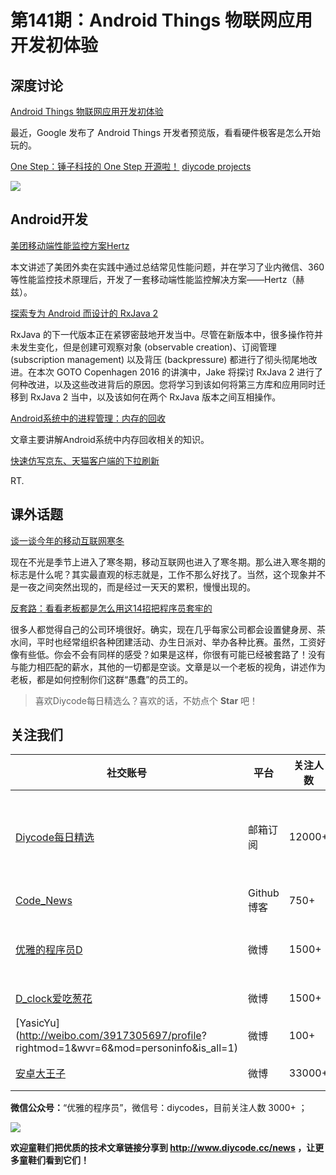 # 第141期：Android Things 物联网应用开发初体验

## 深度讨论

[Android Things 物联网应用开发初体验](https://www.diycode.cc/topics/518)

最近，Google 发布了 Android Things 开发者预览版，看看硬件极客是怎么开始玩的。


[One Step：锤子科技的 One Step 开源啦！](https://github.com/SmartisanTech/android) [diycode projects](https://www.diycode.cc/projects/SmartisanTech/android)

![](https://camo.githubusercontent.com/897d4f84233a7131ffc3cb2b4394914c04b9140a/687474703a2f2f7374617469632e736d6172746973616e6f732e636e2f636f6d6d6f6e2f696d672f74686972642d6d656469756d2f6f6e652d737465702d69636f6e5f386461623932336635332e706e67)

## Android开发

[美团移动端性能监控方案Hertz](http://tech.meituan.com/hertz.html)

本文讲述了美团外卖在实践中通过总结常见性能问题，并在学习了业内微信、360等性能监控技术原理后，开发了一套移动端性能监控解决方案——Hertz（赫兹）。

[探索专为 Android 而设计的 RxJava 2](https://realm.io/cn/news/gotocph-jake-wharton-exploring-rxjava2-android/)

RxJava 的下一代版本正在紧锣密鼓地开发当中。尽管在新版本中，很多操作符并未发生变化，但是创建可观察对象 (observable creation)、订阅管理 (subscription management) 以及背压 (backpressure) 都进行了彻头彻尾地改进。在本次 GOTO Copenhagen 2016 的讲演中，Jake 将探讨 RxJava 2 进行了何种改进，以及这些改进背后的原因。您将学习到该如何将第三方库和应用同时迁移到 RxJava 2 当中，以及该如何在两个 RxJava 版本之间互相操作。

[Android系统中的进程管理：内存的回收](http://qiangbo.space/2016-12-08/AndroidAnatomy_Process_Recycle/)

文章主要讲解Android系统中内存回收相关的知识。

[快速仿写京东、天猫客户端的下拉刷新](http://www.jianshu.com/p/9daaa87045d0)

RT.


## 课外话题

[谈一谈今年的移动互联网寒冬](http://mp.weixin.qq.com/s/wmp7Jo5VreuKDrqPkHhNyQ)

现在不光是季节上进入了寒冬期，移动互联网也进入了寒冬期。那么进入寒冬期的标志是什么呢？其实最直观的标志就是，工作不那么好找了。当然，这个现象并不是一夜之间突然出现的，而是经过一天天的累积，慢慢出现的。

[反套路：看看老板都是怎么用这14招把程序员套牢的](http://mp.weixin.qq.com/s/5THtsoG8lUOZz4gqeQ2ppQ)

很多人都觉得自己的公司环境很好。确实，现在几乎每家公司都会设置健身房、茶水间，平时也经常组织各种团建活动、办生日派对、举办各种比赛。虽然，工资好像有些低。你会不会有同样的感受？如果是这样，你很有可能已经被套路了！没有与能力相匹配的薪水，其他的一切都是空谈。文章是以一个老板的视角，讲述作为老板，都是如何控制你们这群“愚蠢”的员工的。

> 喜欢Diycode每日精选么？喜欢的话，不妨点个 **Star** 吧！

## 关注我们

| 社交账号  |  平台  | 关注人数 | 说明 |
| -------- | -------- | -------- | -------- |
| [Diycode每日精选](http://list.qq.com/cgi-bin/qf_invite?id=d469993d2c888e971c0fbb2309c4d84256968386b126b967)|   邮箱订阅  | 12000+ | 每日分享一次Android、iOS、Swfit技术干货  |
| [Code_News](https://github.com/DiyCodes/code_news) |    Github博客  |750+ | 每日邮件推送列表  |
| [优雅的程序员D](http://weibo.com/u/5891258264) |   微博  | 1500+ | 官方微博，每日分享开源信息  |
| [D_clock爱吃葱花](http://weibo.com/u/2480694892)  |   微博  | 1500+ | 日报发起人  |
|[YasicYu](http://weibo.com/3917305697/profile? rightmod=1&wvr=6&mod=personinfo&is_all=1)  |   微博  | 100+ | 日报发起人  |
|[安卓大王子](http://weibo.com/apkbus/)   |   微博  | 33000+ | 日报发起人  |

**微信公众号：**“优雅的程序员”，微信号：diycodes，目前关注人数 3000+ ；

![](http://upload-images.jianshu.io/upload_images/1846413-b42abfa70f909099.jpg?imageMogr2/auto-orient/strip%7CimageView2/2/w/1240)

**欢迎童鞋们把优质的技术文章链接分享到 http://www.diycode.cc/news ，让更多童鞋们看到它们！**
